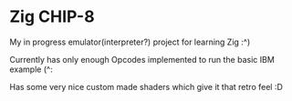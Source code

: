 # Zig CHIP-8

My in progress emulator(interpreter?) project for learning Zig :^)

Currently has only enough Opcodes implemented to run the basic IBM example (^:

Has some very nice custom made shaders which give it that retro feel :D
